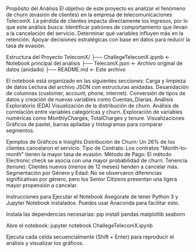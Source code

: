 Propósito del Análisis
El objetivo de este proyecto es analizar el fenómeno de churn (evasión de clientes) en la empresa de telecomunicaciones TelecomX. La pérdida de clientes impacta directamente los ingresos, por lo que este análisis busca:
Identificar patrones de comportamiento que llevan a la cancelación del servicio.
Determinar qué variables influyen más en la retención.
Apoyar decisiones estratégicas con base en datos para reducir la tasa de evasión.

Estructura del Proyecto
TelecomX/
├── ChallegeTelecomX.ipynb     <- Notebook principal del análisis
├── TelecomX.json              <- Archivo original de datos (anidado)
├── README.md                  <- Este archivo

El notebook está organizado en las siguientes secciones:
Carga y limpieza de datos
Lectura del archivo JSON con estructuras anidadas.
Desanidación de columnas (customer, account, phone, internet).
Conversión de tipos de datos y creación de nuevas variables como Cuentas_Diarias.
Análisis Exploratorio (EDA)
Visualización de la distribución de churn.
Análisis de correlación entre variables categóricas y churn.
Exploración de variables numéricas como MonthlyCharges, TotalCharges y tenure.
Visualizaciones
Gráficos de pastel, barras apiladas y histogramas para comparar segmentos.

Ejemplos de Gráficos e Insights
Distribución de Churn: Un 26% de los clientes cancelaron el servicio.
Tipo de Contrato: Los contratos "Month-to-month" tienen la mayor tasa de evasión.
Método de Pago: El método Electronic check se asocia con una mayor probabilidad de churn.
Tenencia (tenure): Clientes nuevos (menos de 12 meses) tienden a cancelar más.
Segmentación por Género y Edad: No se observaron diferencias significativas por género, pero los Senior Citizens presentan una ligera mayor propensión a cancelar.

Instrucciones para Ejecutar el Notebook
Asegúrate de tener Python 3 y Jupyter Notebook instalados. Puedes usar Anaconda para facilitar esto.

Instala las dependencias necesarias:
pip install pandas matplotlib seaborn

Abre el notebook:
jupyter notebook ChallegeTelecomX.ipynb

Ejecuta cada celda secuencialmente (Shift + Enter) para reproducir el análisis y visualizar los gráficos.



